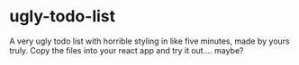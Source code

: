 # ugly-todo-list

A very ugly todo list with horrible styling in like five minutes, made by yours truly. Copy the files into your react app and try it out.... maybe?
